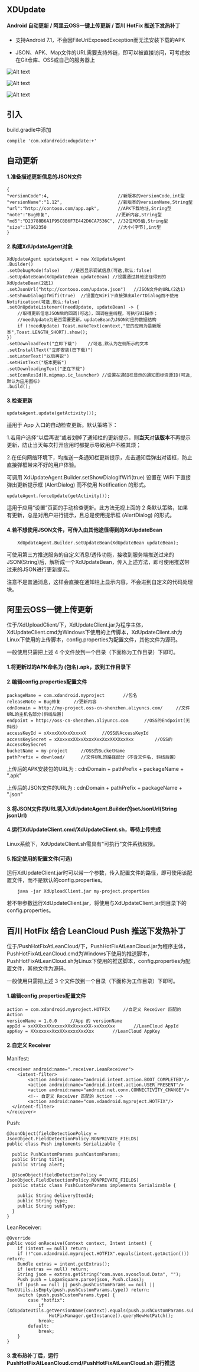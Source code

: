 ## XDUpdate
#### Android 自动更新 / 阿里云OSS一键上传更新 / 百川 HotFix 推送下发热补丁

- 支持Android 7.1，不会因FileUriExposedException而无法安装下载的APK

- JSON、APK、Map文件的URL需要支持外链，即可以被直接访问，可考虑放在Git仓库、OSS或自己的服务器上

![Alt text](https://raw.githubusercontent.com/xingda920813/XDUpdate/master/Screenshot_notification.png)

![Alt text](https://raw.githubusercontent.com/xingda920813/XDUpdate/master/Screenshot_dialog.png)

![Alt text](https://raw.githubusercontent.com/xingda920813/XDUpdate/master/Screenshot_downloading.png)

## 引入

build.gradle中添加

	compile 'com.xdandroid:xdupdate:+'

## 自动更新
#### 1.准备描述更新信息的JSON文件

```
{
"versionCode":4,                          //新版本的versionCode,int型
"versionName":"1.12",                     //新版本的versionName,String型
"url":"http://contoso.com/app.apk",       //APK下载地址,String型
"note":"Bug修复",                         //更新内容,String型
"md5":"D23788B6A1F95C8B6F7E442D6CA7536C", //32位MD5值,String型
"size":17962350                           //大小(字节),int型
}
```

#### 2.构建XdUpdateAgent对象

```
XdUpdateAgent updateAgent = new XdUpdateAgent
.Builder()
.setDebugMode(false)	//是否显示调试信息(可选,默认:false)
.setUpdateBean(XdUpdateBean updateBean)	//设置通过其他途径得到的XdUpdateBean(2选1)
.setJsonUrl("http://contoso.com/update.json")	//JSON文件的URL(2选1)
.setShowDialogIfWifi(true)	//设置在WiFi下直接弹出AlertDialog而不使用Notification(可选,默认:false)
.setOnUpdateListener((needUpdate, updateBean) -> {
	//取得更新信息JSON后的回调(可选)，回调在主线程，可执行UI操作；
	//needUpdate为是否需要更新，updateBean为JSON对应的数据结构
	if (!needUpdate) Toast.makeText(context,"您的应用为最新版本",Toast.LENGTH_SHORT).show();
})
.setDownloadText("立即下载")	//可选,默认为左侧所示的文本
.setInstallText("立即安装(已下载)")
.setLaterText("以后再说")
.setHintText("版本更新")
.setDownloadingText("正在下载")
.setIconResId(R.mipmap.ic_launcher)	//设置在通知栏显示的通知图标资源ID(可选,默认为应用图标)
.build();
```

#### 3.检查更新

```
updateAgent.update(getActivity());
```

适用于 App 入口的自动检查更新。默认策略下：

1.若用户选择“以后再说”或者划掉了通知栏的更新提示，则**当天**对**该版本**不再提示更新，防止当天每次打开应用时都提示导致用户不胜其烦；

2.在任何网络环境下，均推送一条通知栏更新提示，点击通知后弹出对话框，防止直接弹框带来不好的用户体验。

可调用 XdUpdateAgent.Builder.setShowDialogIfWifi(true) 设置在 WiFi 下直接弹出更新提示框 (AlertDialog) 而不使用 Notification 的形式。

```
updateAgent.forceUpdate(getActivity());
```

适用于应用“设置”页面的手动检查更新。此方法无视上面的 2 条默认策略，如果有更新，总是对用户进行提示，且总是使用提示框 (AlertDialog) 的形式。

#### 4.若不想使用JSON文件，可传入由其他途径得到的XdUpdateBean

```
	XdUpdateAgent.Builder.setUpdateBean(XdUpdateBean updateBean);
```

可使用第三方推送服务的自定义消息/透传功能，接收到服务端推送过来的JSON(String)后，解析成一个XdUpdateBean，传入上述方法，即可使用推送带过来的JSON进行更新提示。

注意不是普通消息，这样会直接在通知栏上显示内容，不会进到自定义的代码处理块。

## 阿里云OSS一键上传更新

位于/XdUploadClient/下，XdUpdateClient.jar为程序主体，XdUpdateClient.cmd为Windows下使用的上传脚本，XdUpdateClient.sh为Linux下使用的上传脚本，config.properties为配置文件，其他文件为源码。

一般使用只需把上述 4 个文件放到一个目录（下面称为工作目录）下即可。

#### 1.将更新过的APK命名为 (包名).apk，放到工作目录下

#### 2.编辑config.properties配置文件

```
packageName = com.xdandroid.myproject		//包名
releaseNote = Bug修复		//更新内容
cdnDomain = http://my-project.oss-cn-shenzhen.aliyuncs.com/		//文件URL的主机名部分(斜线后置)
endpoint = http://oss-cn-shenzhen.aliyuncs.com		//OSS的Endpoint(无斜线)
accessKeyId = xXxxxXxXxxXxxxxX		//OSS的AccessKeyId
accessKeySecret = xXxxxxxXXxxXxxxXxxXxxXXXXxxXxx		//OSS的AccessKeySecret
bucketName = my-project		//OSS的BucketName
pathPrefix = download/		//文件URL的路径部分（不含文件名, 斜线后置）
```

上传后的APK安装包的URL为 : cdnDomain + pathPrefix + packageName + ".apk"

上传后的JSON文件的URL为 : cdnDomain + pathPrefix + packageName + ".json"

#### 3.将JSON文件的URL填入XdUpdateAgent.Builder的setJsonUrl(String jsonUrl)

#### 4.运行XdUpdateClient.cmd/XdUpdateClient.sh，等待上传完成

Linux系统下，XdUpdateClient.sh需具有"可执行"文件系统权限。

#### 5.指定使用的配置文件(可选)

运行XdUpdateClient.jar时可以带一个参数，传入配置文件的路径，即可使用该配置文件，而不是默认的config.properties。

```
	java -jar XdUploadClient.jar my-project.properties
```

若不带参数运行XdUpdateClient.jar，将使用与XdUpdateClient.jar同目录下的config.properties。

## 百川 HotFix 结合 LeanCloud Push 推送下发热补丁

位于/PushHotFixAtLeanCloud/下，PushHotFixAtLeanCloud.jar为程序主体，PushHotFixAtLeanCloud.cmd为Windows下使用的推送脚本，PushHotFixAtLeanCloud.sh为Linux下使用的推送脚本，config.properties为配置文件，其他文件为源码。

一般使用只需把上述 3 个文件放到一个目录（下面称为工作目录）下即可。

#### 1.编辑config.properties配置文件

```
action = com.xdandroid.myproject.HOTFIX		//自定义 Receiver 匹配的 Action
versionName = 1.0.0		//App 的 versionName
appId = xxXXXxxXXxxxxxXXxXxxxxXX-xxXxxXxx		//LeanCloud AppId
appKey = XXxxxxxxXxxXXxxxxxXxxXxx		//LeanCloud AppKey
```

#### 2.自定义 Receiver

Manifest:

```
<receiver android:name=".receiver.LeanReceiver">
	<intent-filter>
		<action android:name="android.intent.action.BOOT_COMPLETED"/>
		<action android:name="android.intent.action.USER_PRESENT"/>
		<action android:name="android.net.conn.CONNECTIVITY_CHANGE"/>
		<!-- 自定义 Receiver 匹配的 Action -->
		<action android:name="com.xdandroid.myproject.HOTFIX"/>
  </intent-filter>
</receiver>
```

Push:

```
@JsonObject(fieldDetectionPolicy = JsonObject.FieldDetectionPolicy.NONPRIVATE_FIELDS)
public class Push implements Serializable {

  public PushCustomParams pushCustomParams;
  public String title;
  public String alert;

  @JsonObject(fieldDetectionPolicy = JsonObject.FieldDetectionPolicy.NONPRIVATE_FIELDS)
  public static class PushCustomParams implements Serializable {

    public String deliveryItemId;
    public String type;
    public String subType;
  }
}
```

LeanReceiver:

```
@Override
public void onReceive(Context context, Intent intent) {
	if (intent == null) return;
	if (!"com.xdandroid.myproject.HOTFIX".equals(intent.getAction())) return;
	Bundle extras = intent.getExtras();
	if (extras == null) return;
	String json = extras.getString("com.avos.avoscloud.Data", "");
	Push push = LoganSquare.parse(json, Push.class);
	if (push == null || push.pushCustomParams == null || TextUtils.isEmpty(push.pushCustomParams.type)) return;
	switch (push.pushCustomParams.type) {
		case "hotfix":
			if (XdUpdateUtils.getVersionName(context).equals(push.pushCustomParams.subType))
				HotFixManager.getInstance().queryNewHotPatch();
			break;
		default:
			break;
	}
}
```

#### 3.发布热补丁后，运行 PushHotFixAtLeanCloud.cmd/PushHotFixAtLeanCloud.sh 进行推送
